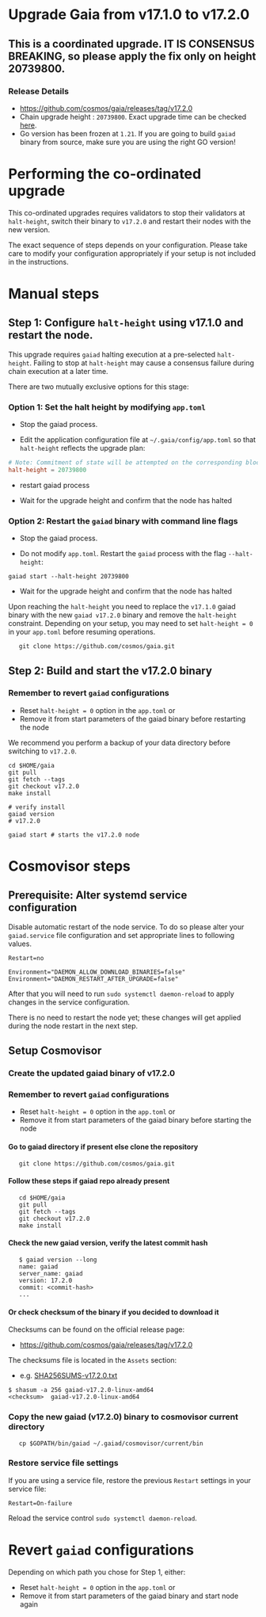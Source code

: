 # Upgrade Gaia from v17.1.0 to v17.2.0

## This is a coordinated upgrade. IT IS CONSENSUS BREAKING, so please apply the fix only on height 20739800.

### Release Details
* https://github.com/cosmos/gaia/releases/tag/v17.2.0
* Chain upgrade height : `20739800`. Exact upgrade time can be checked [here](https://www.mintscan.io/cosmos/block/20739800).
* Go version has been frozen at `1.21`. If you are going to build `gaiad` binary from source, make sure you are using the right GO version!

# Performing the co-ordinated upgrade

This co-ordinated upgrades requires validators to stop their validators at `halt-height`, switch their binary to `v17.2.0` and restart their nodes with the new version.

The exact sequence of steps depends on your configuration. Please take care to modify your configuration appropriately if your setup is not included in the instructions.

# Manual steps

## Step 1: Configure `halt-height` using v17.1.0 and restart the node.

This upgrade requires `gaiad` halting execution at a pre-selected `halt-height`. Failing to stop at `halt-height` may cause a consensus failure during chain execution at a later time.

There are two mutually exclusive options for this stage:

### Option 1: Set the halt height by modifying `app.toml`

* Stop the gaiad process.

* Edit the application configuration file at `~/.gaia/config/app.toml` so that `halt-height` reflects the upgrade plan:

```toml
# Note: Commitment of state will be attempted on the corresponding block.
halt-height = 20739800
```
* restart gaiad process

* Wait for the upgrade height and confirm that the node has halted

### Option 2: Restart the `gaiad` binary with command line flags

* Stop the gaiad process.

* Do not modify `app.toml`. Restart the `gaiad` process with the flag `--halt-height`:
```shell
gaiad start --halt-height 20739800
```

* Wait for the upgrade height and confirm that the node has halted

Upon reaching the `halt-height` you need to replace the `v17.1.0` gaiad binary with the new `gaiad v17.2.0` binary and remove the `halt-height` constraint.
Depending on your setup, you may need to set `halt-height = 0` in your `app.toml` before resuming operations.
```shell
   git clone https://github.com/cosmos/gaia.git
```

## Step 2: Build and start the v17.2.0 binary

### Remember to revert `gaiad` configurations
* Reset `halt-height = 0` option in the `app.toml` or
* Remove it from start parameters of the gaiad binary before restarting the node

We recommend you perform a backup of your data directory before switching to `v17.2.0`.

```shell
cd $HOME/gaia
git pull
git fetch --tags
git checkout v17.2.0
make install

# verify install
gaiad version
# v17.2.0
```

```shell
gaiad start # starts the v17.2.0 node
```

# Cosmovisor steps

## Prerequisite: Alter systemd service configuration

Disable automatic restart of the node service. To do so please alter your `gaiad.service` file configuration and set appropriate lines to following values.

```
Restart=no 

Environment="DAEMON_ALLOW_DOWNLOAD_BINARIES=false"
Environment="DAEMON_RESTART_AFTER_UPGRADE=false"
```

After that you will need to run `sudo systemctl daemon-reload` to apply changes in the service configuration.

There is no need to restart the node yet; these changes will get applied during the node restart in the next step.

## Setup Cosmovisor
### Create the updated gaiad binary of v17.2.0

### Remember to revert `gaiad` configurations
* Reset `halt-height = 0` option in the `app.toml` or
* Remove it from start parameters of the gaiad binary before starting the node

#### Go to gaiad directory if present else clone the repository

```shell
   git clone https://github.com/cosmos/gaia.git
```

#### Follow these steps if gaiad repo already present

```shell
   cd $HOME/gaia
   git pull
   git fetch --tags
   git checkout v17.2.0
   make install
```

#### Check the new gaiad version, verify the latest commit hash
```shell
   $ gaiad version --long
   name: gaiad
   server_name: gaiad
   version: 17.2.0
   commit: <commit-hash>
   ...
```

#### Or check checksum of the binary if you decided to download it

Checksums can be found on the official release page:
* https://github.com/cosmos/gaia/releases/tag/v17.2.0

The checksums file is located in the `Assets` section:
* e.g. [SHA256SUMS-v17.2.0.txt](https://github.com/cosmos/gaia/releases/download/v17.2.0/SHA256SUMS-v17.2.0.txt)

```shell
$ shasum -a 256 gaiad-v17.2.0-linux-amd64
<checksum>  gaiad-v17.2.0-linux-amd64
```

### Copy the new gaiad (v17.2.0) binary to cosmovisor current directory
```shell
   cp $GOPATH/bin/gaiad ~/.gaiad/cosmovisor/current/bin
```

### Restore service file settings

If you are using a service file, restore the previous `Restart` settings in your service file: 
```
Restart=On-failure 
```
Reload the service control `sudo systemctl daemon-reload`.

# Revert `gaiad` configurations

Depending on which path you chose for Step 1, either:

* Reset `halt-height = 0` option in the `app.toml` or
* Remove it from start parameters of the gaiad binary and start node again